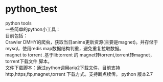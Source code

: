 # python_test</br>
python tools</br>
一些简单的python小工具：</br>
目前包括：</br>
Crawler DMHY的爬虫，获取当日anime更新资源(主要是magnet)。并存储于mysql，使用redis map数据结构判重，避免重复拉取数据。</br>
magnet to torrent .基于libtorrent 的 magnet转torrent,torrent转magnet，torrent下载文件 脚本。</br>
文件下载脚本：通过python调用aria2下载文件，目前支持 http,https,ftp,magnet,torrent 下载方式。支持断点续传。
python 版本2.7<br>
